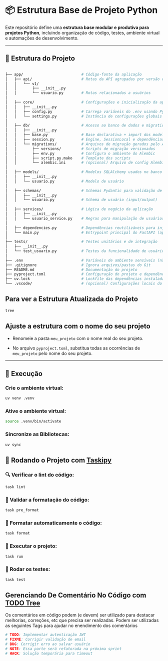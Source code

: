 # 📦 Estrutura Base de Projeto Python

Este repositório define uma **estrutura base modular e produtiva para projetos Python**, incluindo organização de código, testes, ambiente virtual e automações de desenvolvimento.

---

## 📁 Estrutura do Projeto

```bash

├── app/                          # Código-fonte da aplicação
│   ├── api/                      # Rotas da API agrupadas por versão ou domínio
│   │   └── v1/
│   │       ├── __init__.py
│   │       └── usuario.py        # Rotas relacionadas a usuários
│
│   ├── core/                     # Configurações e inicialização da aplicação
│   │   ├── __init__.py
│   │   ├── config.py             # Carrega variáveis do .env usando Pydantic
│   │   └── settings.py           # Instância de configurações globais
│
│   ├── db/                       # Acesso ao banco de dados e migrations
│   │   ├── __init__.py
│   │   ├── base.py               # Base declarativa + import dos modelos
│   │   ├── session.py            # Engine, SessionLocal e dependências
│   │   └── migrations/           # Arquivos de migração gerados pelo Alembic
│   │       ├── versions/         # Scripts de migração versionados
│   │       ├── env.py            # Configura o ambiente do Alembic
│   │       ├── script.py.mako    # Template dos scripts
│   │       └── alembic.ini       # (opcional) Arquivo de config Alembic
│
│   ├── models/                   # Modelos SQLAlchemy usados no banco
│   │   ├── __init__.py
│   │   └── usuario.py            # Modelo de usuário
│
│   ├── schemas/                  # Schemas Pydantic para validação de entrada/saída
│   │   ├── __init__.py
│   │   └── usuario.py            # Schema de usuário (input/output)
│
│   ├── services/                 # Lógica de negócio da aplicação
│   │   ├── __init__.py
│   │   └── usuario_service.py    # Regras para manipulação de usuários
│
│   ├── dependencies.py           # Dependências reutilizáveis para injeção
│   └── main.py                   # Entrypoint principal do FastAPI (app)
│
├── tests/                        # Testes unitários e de integração
│   ├── __init__.py
│   └── test_usuario.py           # Testes da funcionalidade de usuário
│
├── .env                          # Variáveis de ambiente sensíveis (não deve ser versionado)
├── .gitignore                    # Ignora arquivos/pastas do Git
├── README.md                     # Documentação do projeto
├── pyproject.toml                # Configuração do projeto e dependências (uv/poetry)
├── uv.lock                       # Lockfile das dependências instaladas
└── .vscode/                      # (opcional) Configurações locais do VS Code


```

## Para ver a Estrutura Atualizada do Projeto

```bash
tree
```

## Ajuste a estrutura com o nome do seu projeto

- Renomeie a pasta `meu_projeto` com o nome real do seu projeto.

- No arquivo `pyproject.toml`, substitua todas as ocorrências de `meu_projeto` pelo nome do seu projeto.

---

## 🚀 Execução

### Crie o ambiente virtual:

```bash
uv venv .venv
```

### Ative o ambiente virtual:

```bash
source .venv/bin/activate
```

### Sincronize as Bibliotecas:

```bash
uv sync
```

## 🤖 Rodando o Projeto com [Taskipy](https://pypi.org/project/taskipy/1.0.0/)

### 🔍 Verificar o lint do código:

```bash
task lint
```

### 🔎 Validar a formatação do código:

```bash
task pre_format
```

### 🧼 Formatar automaticamente o código:

```bash
task format
```

### 🚀 Executar o projeto:

```bash
task run
```

### 🧪 Rodar os testes:

```bash
task test
```

## Gerenciando De Comentário No Código com [TODO Tree](https://marketplace.visualstudio.com/items?itemName=Gruntfuggly.todo-tree)

Os comentários em código podem (e devem) ser utilizado para destacar melhorias, correções, etc que precisa ser realizadas. Podem ser utilizadas as seguintes Tags para ajudar no enendimento dos comentários

```python
# TODO: Implementar autenticação JWT
# FIXME: Corrigir validação de email
# BUG: Corrigir erro ao salvar usuário
# NOTE: Essa parte será refatorada na próxima sprint
# HACK: Solução temporária para timeout
```
